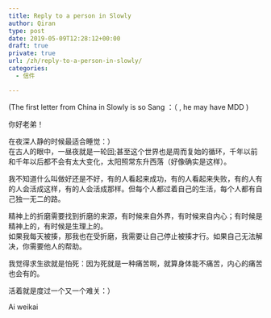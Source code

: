 ```yaml
---
title: Reply to a person in Slowly
author: Qiran
type: post
date: 2019-05-09T12:28:12+00:00
draft: true
private: true
url: /zh/reply-to-a-person-in-slowly/
categories:
  - 信件

---
```

(The first letter from China in Slowly is so Sang ：（ , he may have MDD )

你好老弟！

在夜深人静的时候最适合睡觉：）  
在古人的眼中，一昼夜就是一轮回;甚至这个世界也是周而复始的循环，千年以前和千年以后都不会有太大变化，太阳照常东升西落（好像确实是这样）。

我不知道什么叫做好还是不好，有的人看起来成功，有的人看起来失败，有的人有的人会活成这样，有的人会活成那样。但每个人都过着自己的生活，每个人都有自己独一无二的路。

精神上的折磨需要找到折磨的来源，有时候来自外界，有时候来自内心；有时候是精神上的，有时候是生理上的。  
如果我每天被揍，那我也在受折磨，我需要让自己停止被揍才行。如果自己无法解决，你需要他人的帮助。

我觉得求生欲就是怕死：因为死就是一种痛苦啊，就算身体能不痛苦，内心的痛苦也会有的。

活着就是度过一个又一个难关：）

Ai weikai